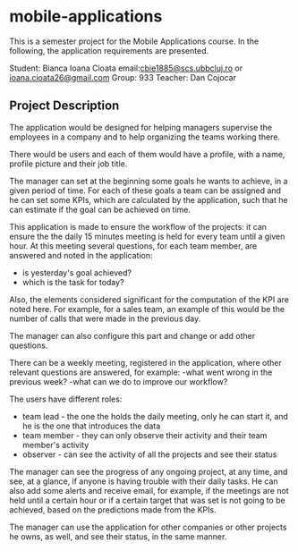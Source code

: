 # mobile-applications
This is a semester project for the Mobile Applications course. In the following, the application requirements are presented.

Student: Bianca Ioana Cioata  email:cbie1885@scs.ubbcluj.ro or ioana.cioata26@gmail.com
Group: 933 
Teacher: Dan Cojocar

## Project Description

The application would be designed for helping managers supervise the employees in a company and to help organizing the teams working there. 

There would be users and each of them would have a profile, with a name, profile picture and their job title. 

The manager can set at the beginning some goals he wants to achieve, in a given period of time. For each of these goals a team can be assigned and he can set some KPIs, which are calculated by the application, such that he can estimate if the goal can be achieved on time. 

This application is made to ensure the workflow of the projects: it can ensure the the daily 15 minutes meeting is held for every team until a given hour. At this meeting several questions, for each team member, are answered and noted in the application: 
 - is yesterday's goal achieved? 
 - which is the task for today? 
 
 Also, the elements considered significant for the computation of the KPI are noted here. For example, for a sales team, an example of this would be the number of calls that were made in the previous day.

 The manager can also configure this part and change or add other questions.

There can be a weekly meeting, registered in the application, where other relevant questions are answered, for example:
-what went wrong in the previous week?
-what can we do to improve our workflow? 

 The users have different roles: 
 - team lead - the one the holds the daily meeting, only he can start it, and he is the one that introduces the data
 - team member - they can only observe their activity and their team member's activity
 - observer - can see the activity of all the projects and see their status

 The manager can see the progress of any ongoing project, at any time, and see, at a glance, if anyone is having trouble with their daily tasks. He can also add some alerts and receive email, for example, if the meetings are not held until a certain hour or if a certain target that was set is not going to be achieved, based on the predictions made from the KPIs.

 The manager can use the application for other companies or other projects he owns, as well, and see their status, in the same manner.
